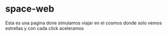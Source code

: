 # space-web
Esta es una pagina done simulamos viajar en el cosmos donde solo vemos estrellas y con cada click aceleramos
